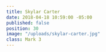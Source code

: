 ```yaml
---
title: Skylar Carter
date: 2018-04-18 10:59:00 -05:00
published: false
position: 30
image: "/uploads/skylar-carter.jpg"
class: Mark 3
---
```


